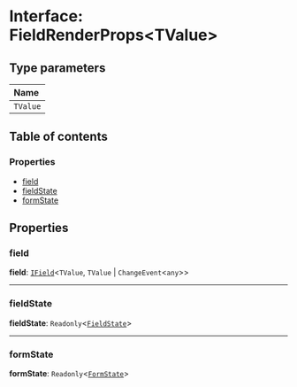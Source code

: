 # Interface: FieldRenderProps\<TValue>

## Type parameters

| Name |
| :------ |
| `TValue` |

## Table of contents

### Properties

* [field](/en/auto-docs/form/interfaces/FieldRenderProps.md#field)
* [fieldState](/en/auto-docs/form/interfaces/FieldRenderProps.md#fieldstate)
* [formState](/en/auto-docs/form/interfaces/FieldRenderProps.md#formstate)

## Properties

### field

**field**: [`IField`](/en/auto-docs/form/interfaces/IField.md)<`TValue`, `TValue` | `ChangeEvent`<`any`>>

***

### fieldState

**fieldState**: `Readonly`<[`FieldState`](/en/auto-docs/form/interfaces/FieldState.md)>

***

### formState

**formState**: `Readonly`<[`FormState`](/en/auto-docs/form/interfaces/FormState.md)>
